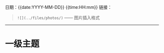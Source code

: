 日期：{{date:YYYY-MM-DD}}  {{time:HH:mm}}
链接：

> `![](../files/photos/)`    ——  图片插入格式
---


# 一级主题




